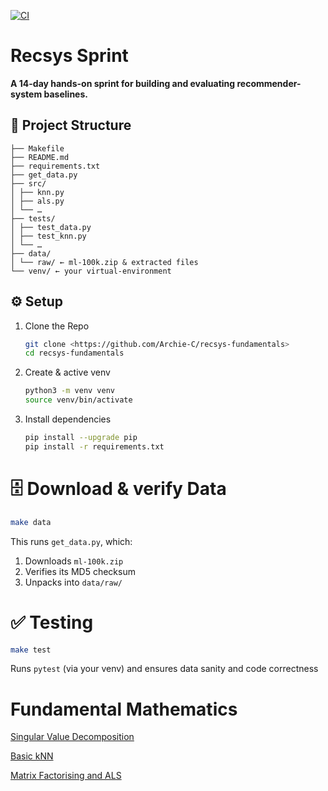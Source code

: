 [![CI](https://github.com/Archie-C/recsys-fundamentals/actions/workflows/python-test.yaml/badge.svg)](https://github.com/Archie-C/recsys-fundamentals/actions/workflows/python-test.yaml)

# Recsys Sprint

**A 14-day hands-on sprint for building and evaluating recommender-system baselines.**

## 📂 Project Structure
```
├── Makefile
├── README.md
├── requirements.txt
├── get_data.py
├── src/
│ ├── knn.py
│ ├── als.py
│ └── …
├── tests/
│ ├── test_data.py
│ ├── test_knn.py
│ └── …
├── data/
│ └── raw/ ← ml-100k.zip & extracted files
└── venv/ ← your virtual-environment
```

## ⚙️ Setup
1. Clone the Repo

    ```bash
    git clone <https://github.com/Archie-C/recsys-fundamentals>
    cd recsys-fundamentals
    ```
2. Create & active venv
    ```bash
    python3 -m venv venv
    source venv/bin/activate
    ```

3. Install dependencies
    ```bash
    pip install --upgrade pip
    pip install -r requirements.txt
    ```

# 🗄️ Download & verify Data
```bash
make data
```
This runs `get_data.py`, which:
1. Downloads `ml-100k.zip`
2. Verifies its MD5 checksum
3. Unpacks into `data/raw/`

# ✅ Testing
```bash
make test
```
Runs `pytest` (via your venv) and ensures data sanity and code correctness

# Fundamental Mathematics

[Singular Value Decomposition](https://cookie-aura-4c6.notion.site/Singular-Value-Decomposition-in-Recommender-Systems-223acccb70f1808d8724c6f74cc6b7b1)

[Basic kNN](https://cookie-aura-4c6.notion.site/K-Nearest-Neighbours-in-Recommender-Systems-224acccb70f1802badbec27c131b0689?pvs=73)

[Matrix Factorising and ALS](https://cookie-aura-4c6.notion.site/Matrix-Factorising-and-Alternating-Least-Squares-ALS-224acccb70f18040b7c1c5312128a01f?pvs=73)